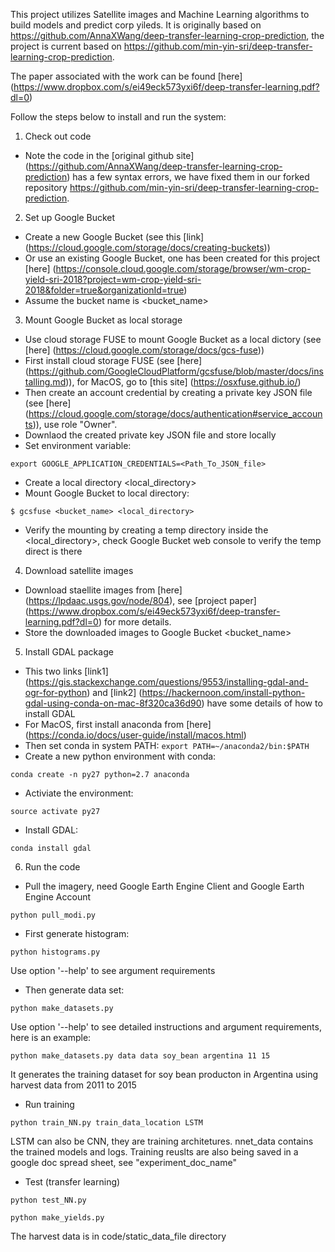 This project utilizes Satellite images and Machine Learning algorithms to build models and predict corp yileds. It is originally based on https://github.com/AnnaXWang/deep-transfer-learning-crop-prediction, the project is current based on https://github.com/min-yin-sri/deep-transfer-learning-crop-prediction. 

The paper associated with the work can be found [here] (https://www.dropbox.com/s/ei49eck573yxi6f/deep-transfer-learning.pdf?dl=0)

Follow the steps below to install and run the system:

1. Check out code
  * Note the code in the [original github site] (https://github.com/AnnaXWang/deep-transfer-learning-crop-prediction) has a few syntax errors, we have fixed them in our forked repository https://github.com/min-yin-sri/deep-transfer-learning-crop-prediction.
2. Set up Google Bucket
  * Create a new Google Bucket (see this [link] (https://cloud.google.com/storage/docs/creating-buckets))
  * Or use an existing Google Bucket, one has been created for this project [here] (https://console.cloud.google.com/storage/browser/wm-crop-yield-sri-2018?project=wm-crop-yield-sri-2018&folder=true&organizationId=true)
  * Assume the bucket name is \<bucket_name>
3. Mount Google Bucket as local storage
  * Use cloud storage FUSE to mount Google Bucket as a local dictory (see [here] (https://cloud.google.com/storage/docs/gcs-fuse))
  * First install cloud storage FUSE (see [here] (https://github.com/GoogleCloudPlatform/gcsfuse/blob/master/docs/installing.md)), for MacOS, go to [this site] (https://osxfuse.github.io/)
  * Then create an account credential by creating a private key JSON file (see [here] (https://cloud.google.com/storage/docs/authentication#service_accounts)), use role "Owner".
  * Downlaod the created private key JSON file and store locally
  * Set environment variable: 
  ```
  export GOOGLE_APPLICATION_CREDENTIALS=<Path_To_JSON_file>
  ```
  * Create a local directory \<local_directory>
  * Mount Google Bucket to local directory:
  ```
  $ gcsfuse <bucket_name> <local_directory>
  ```
  * Verify the mounting by creating a temp directory inside the \<local_directory>, check Google Bucket web console to verify the temp direct is there
4. Download satellite images 
  * Download staellite images from [here] (https://lpdaac.usgs.gov/node/804), see [project paper] (https://www.dropbox.com/s/ei49eck573yxi6f/deep-transfer-learning.pdf?dl=0) for more details.
  * Store the downloaded images to Google Bucket \<bucket_name>
5. Install GDAL package
  * This two links [link1] (https://gis.stackexchange.com/questions/9553/installing-gdal-and-ogr-for-python) and [link2] (https://hackernoon.com/install-python-gdal-using-conda-on-mac-8f320ca36d90) have some details of how to install GDAL
  * For MacOS, first install anaconda from [here] (https://conda.io/docs/user-guide/install/macos.html)
  * Then set conda in system PATH: ```export PATH=~/anaconda2/bin:$PATH```
  * Create a new python environment with conda:
  ```
  conda create -n py27 python=2.7 anaconda
  ```
  * Activiate the environment:
  ```
  source activate py27
  ```
  * Install GDAL:
  ```
  conda install gdal
  ```
6. Run the code
  * Pull the imagery, need Google Earth Engine Client and Google Earth Engine Account
  ```
  python pull_modi.py
  ```
  * First generate histogram:
  ```
  python histograms.py
  ```
  Use option '--help' to see argument requirements
  * Then generate data set:
  ```
  python make_datasets.py
  ```
  Use option '--help' to see detailed instructions and argument requirements, here is an example:
  ```
  python make_datasets.py data data soy_bean argentina 11 15
  ```
  It generates the training dataset for soy bean producton in Argentina using harvest data from 2011 to 2015
  * Run training
  ```
  python train_NN.py train_data_location LSTM 
  ```
  LSTM can also be CNN, they are training architetures.
  nnet_data contains the trained models and logs.
  Training reuslts are also being saved in a google doc spread sheet, see "experiment_doc_name"
  * Test (transfer learning)
  ```
  python test_NN.py
  ```
  ```
  python make_yields.py
  ```
  The harvest data is in code/static_data_file directory
